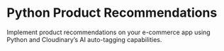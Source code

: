# Python Product Recommendations
Implement product recommendations on your e-commerce app using Python and Cloudinary’s AI auto-tagging capabilities.
